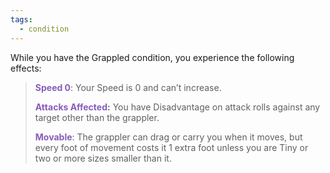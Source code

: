 ```yaml
---
tags:
  - condition
---
```

While you have the Grappled condition, you experience the following effects:

> **<span style="color:rgb(134, 93, 187)">Speed 0</span>**: Your Speed is 0 and can’t increase.
> 
> **<span style="color:rgb(134, 93, 187)">Attacks Affected</span>:** You have Disadvantage on attack rolls against any target other than the grappler.
> 
> **<span style="color:rgb(134, 93, 187)">Movable</span>**: The grappler can drag or carry you when it moves, but every foot of movement costs it 1 extra foot unless you are Tiny or two or more sizes smaller than it.